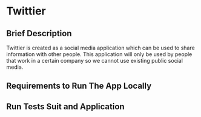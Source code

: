# Twittier

## Brief Description
Twittier is created as a social media application which can be used to share information with other people. This application will only be used by people that work in a certain company so we cannot use existing public social media.

## Requirements to Run The App Locally

## Run Tests Suit and Application